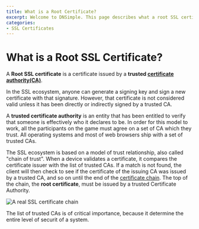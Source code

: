 ```yaml
---
title: What is a Root Certificate?
excerpt: Welcome to DNSimple. This page describes what a root SSL certificate is. Hosted DNS has never been this easy.
categories:
- SSL Certificates
---
```


# What is a Root SSL Certificate?

A **Root SSL certificate** is a certificate issued by a **trusted [certificate authority(CA)](/articles/what-is-certificate-authority/)**.

In the SSL ecosystem, anyone can generate a signing key and sign a new certificate with that signature. However, that certificate is not considered valid unless it has been directly or indirectly signed by a trusted CA.

A **trusted certificate authority** is an entity that has been entitled to verify that someone is effectively who it declares to be. In order for this model to work, all the participants on the game must agree on a set of CA which they trust. All operating systems and most of web browsers ship with a set of trusted CAs.

The SSL ecosystem is based on a model of trust relationship, also called "chain of trust". When a device validates a certificate, it compares the certificate issuer with the list of trusted CAs. If a match is not found, the client will then check to see if the certificate of the issuing CA was issued by a trusted CA, and so on until the end of the [certificate chain](/articles/what-is-ssl-certificate-chain/). The top of the chain, the **root certificate**, must be issued by a trusted Certificate Authority.

![A real SSL certificate chain](http://cl.ly/image/1v1s1J3B1m1S/dnsimple-ssl-chain-robowhois.png)

The list of trusted CAs is of critical importance, because it determine the entire level of securit of a system.

